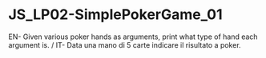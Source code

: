 # JS_LP02-SimplePokerGame_01
EN- Given various poker hands as arguments, print what type of hand each argument is. / IT- Data una mano di 5 carte indicare il risultato a poker.
